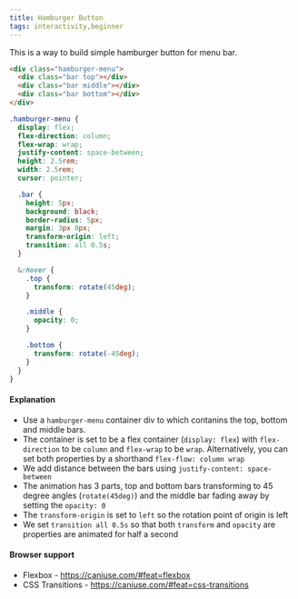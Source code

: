 ```yaml
---
title: Hamburger Button
tags: interactivity,beginner
---
```


This is a way to build simple hamburger button for menu bar.

```html
<div class="hamburger-menu">
  <div class="bar top"></div>
  <div class="bar middle"></div>
  <div class="bar bottom"></div>
</div>
```

```css
.hamburger-menu {
  display: flex;
  flex-direction: column;
  flex-wrap: wrap;
  justify-content: space-between;
  height: 2.5rem;
  width: 2.5rem;
  cursor: pointer;

  .bar {
    height: 5px;
    background: black;
    border-radius: 5px;
    margin: 3px 0px;
    transform-origin: left;
    transition: all 0.5s;
  }

  &:hover {
    .top {
      transform: rotate(45deg);
    }

    .middle {
      opacity: 0;
    }

    .bottom {
      transform: rotate(-45deg);
    }
  }
}
```

#### Explanation

- Use a `hamburger-menu` container div to which contanins the top, bottom and middle bars.
- The container is set to be a flex container (`display: flex`) with `flex-direction` to be `column` and `flex-wrap` to be `wrap`.
  Alternatively, you can set both properties by a shorthand `flex-flow: column wrap`
- We add distance between the bars using `justify-content: space-between`
- The animation has 3 parts, top and bottom bars transforming to 45 degree angles (`rotate(45deg)`) and the middle bar fading away by setting the `opacity: 0`
- The `transform-origin` is set to `left` so the rotation point of origin is left
- We set `transition all 0.5s` so that both `transform` and `opacity` are properties are animated for half a second

#### Browser support

- Flexbox - https://caniuse.com/#feat=flexbox
- CSS Transitions - https://caniuse.com/#feat=css-transitions
